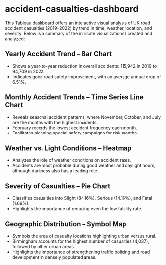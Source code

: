 # accident-casualties-dashboard
This Tableau dashboard offers an interactive visual analysis of UK road accident casualties (2019–2022) by trend in time, weather, location, and severity. Below is a summary of the intricate visualizations I created and analyzed:

## Yearly Accident Trend – Bar Chart
- Shows a year-to-year reduction in overall accidents: 115,942 in 2019 to 94,709 in 2022.
- Indicates good road safety improvement, with an average annual drop of 6.51%.

## Monthly Accident Trends – Time Series Line Chart
- Reveals seasonal accident patterns, where November, October, and July are the months with the highest incidents.
- February records the lowest accident frequency each month.
- Facilitates planning special safety campaigns for risk months.

## Weather vs. Light Conditions – Heatmap
- Analyzes the role of weather conditions on accident rates.
- Accidents are most probable during good weather and daylight hours, although darkness also has a leading role.

## Severity of Casualties – Pie Chart
- Classifies casualties into Slight (84.16%), Serious (14.16%), and Fatal (1.69%).
- Highlights the importance of reducing even the low fatality rate.

## Geographic Distribution – Symbol Map
- Symbols the area of casualty locations highlighting urban versus rural.
- Birmingham accounts for the highest number of casualties (4,037), followed by other urban areas.
- Highlights the importance of strengthening traffic policing and road development in densely populated areas.
